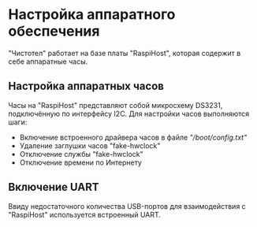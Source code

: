 # Настройка аппаратного обеспечения
"Чистотел" работает на базе платы "RaspiHost", которая
содержит в себе аппаратные часы.

## Настройка аппаратных часов
Часы на "RaspiHost" представляют собой микросхему
DS3231, подключённую по интерфейсу I2C.
Для настройки часов выполняются шаги:
* Включение встроенного драйвера часов в файле _"/boot/config.txt"_
* Удаление заглушки часов "fake-hwclock"
* Отключение службы "fake-hwclock"
* Отключение времени по Интернету

## Включение UART
Ввиду недостаточного количества USB-портов
для взаимодействия с "RaspiHost" используется
встроенный UART.